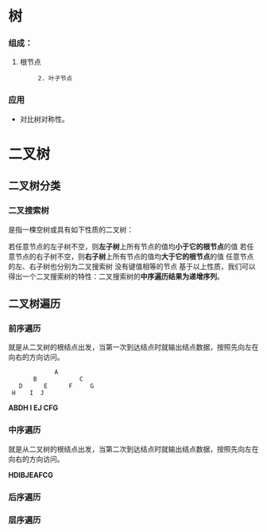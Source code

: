 # 树

### 组成：

1. 根节点

			2. 叶子节点

### 应用

* 对比树对称性。



# 二叉树

## 二叉树分类

### 二叉搜索树

是指一棵空树或具有如下性质的二叉树：

若任意节点的左子树不空，则**左子树**上所有节点的值均**小于它的根节点**的值
若任意节点的右子树不空，则**右子树**上所有节点的值均**大于它的根节点**的值
任意节点的左、右子树也分别为二叉搜索树
没有键值相等的节点
基于以上性质，我们可以得出一个二叉搜索树的特性：二叉搜索树的**中序遍历结果为递增序列**。

## 二叉树遍历

### 前序遍历

就是从二叉树的根结点出发，当第一次到达结点时就输出结点数据，按照先向左在向右的方向访问。

```  
             A
       B            C
   D      E      F     G
 H    I  J
```

**ABDH I EJ CFG**

### 中序遍历

就是从二叉树的根结点出发，当第二次到达结点时就输出结点数据，按照先向左在向右的方向访问。

**HDIBJEAFCG**

### 后序遍历



### 层序遍历



